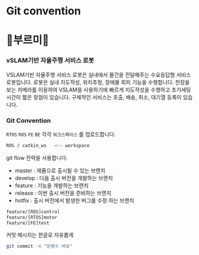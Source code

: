 # Git convention

# 🐢부르미🐢

### vSLAM기반 자율주행 서비스 로봇

VSLAM기반 자율주행 서비스 로봇은 실내에서 물건을 전달해주는 수요응답형 서비스 로봇입니다. 로봇은 실내 지도작성, 위치추정, 장애물 회피 기능을 수행합니다. 천장을 보는 카메라를 이용하여 VSLAM을 사용하기에 빠르게 지도작성을 수행하고 초기세팅시간이 짧은 장점이 있습니다. 구체적인 서비스는 호출, 배송, 취소, 대기열 등록이 있습니다.

### Git Convention

`RTOS` `ROS` `FE` `BE`  각각 `워크스페이스` 를 업로드합니다.

```bash
ROS / catkin_ws   <-- workspace
```

git flow 전략을 사용합니다.

- master : 제품으로 출시될 수 있는 브랜치
- develop : 다음 출시 버전을 개발하는 브랜치
- feature : 기능을 개발하는 브랜치
- release : 이번 출시 버전을 준비하는 브랜치
- hotfix : 출시 버전에서 발생한 버그를 수정 하는 브랜치

```bash
feature/[ROS]control
feature/[RTOS]motor
feature/[FE]test
```

커밋 메시지는 한글로 자유롭게

```bash
git commit -m "문병수 바보"
```